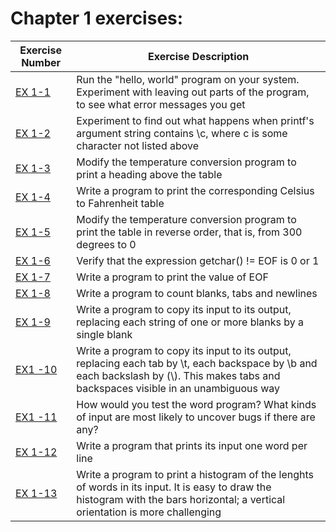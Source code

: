 # Chapter 1 exercises:

| Exercise Number | Exercise Description |
| --------------- | -------------------- |
| [EX 1-1](ex1-01.c) | Run the "hello, world" program on your system. Experiment with leaving out parts of the program, to see what error messages you get |
| [EX 1-2](ex1-02.c) | Experiment to find out what happens when printf's argument string contains \c, where c is some character not listed above |
| [EX 1-3](ex1-03.c) | Modify the temperature conversion program to print a heading above the table |
| [EX 1-4](ex1-04.c) | Write a program to print the corresponding Celsius to Fahrenheit table |
| [EX 1-5](ex1-05.c) | Modify the temperature conversion program to print the table in reverse order, that is, from 300 degrees to 0 |
| [EX 1-6](ex1-06.c) | Verify that the expression getchar() != EOF is 0 or 1 |
| [EX 1-7](ex1-07.c) | Write a program to print the value of EOF |
| [EX 1-8](ex1-08.c) | Write a program to count blanks, tabs and newlines |
| [EX 1-9](ex1-09.c) | Write a program to copy its input to its output, replacing each string of one or more blanks by a single blank |
| [EX1 -10](ex1-10.c) | Write a program to copy its input to its output, replacing each tab by \t, each backspace by \b and each backslash by (\\). This makes tabs and backspaces visible in an unambiguous way |
| [EX1 -11](ex1-11.c) | How would you test the word program? What kinds of input are most likely to uncover bugs if there are any? |
| [EX 1-12](ex1-12.c) | Write a program that prints its input one word per line |
| [EX 1-13](ex1-13.c) | Write a program to print a histogram of the lenghts of words in its input. It is easy to draw the histogram with the bars horizontal; a vertical orientation is more challenging |